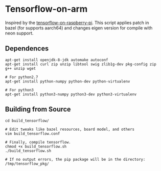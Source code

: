# Tensorflow-on-arm

Inspired by the [tensorflow-on-raspberry-pi](https://github.com/samjabrahams/tensorflow-on-raspberry-pi).
This script applies patch in bazel (for supports aarch64) and changes eigen version for compile with neon support.

## Dependences
```shell
apt-get install openjdk-8-jdk automake autoconf
apt-get install curl zip unzip libtool swig zlib1g-dev pkg-config zip g++ unzip wget

# For python2.7
apt-get install python-numpy python-dev python-virtualenv
 
# For python3
apt-get install python3-numpy python3-dev python3-virtualenv
```
## Building from Source
```shell
cd build_tensorflow/

# Edit tweaks like bazel resources, board model, and others
vim build_tensorflow.conf

# Finally, compile tensorflow.
chmod +x build_tensorflow.sh
./build_tensorflow.sh

# If no output errors, the pip package will be in the directory: /tmp/tensorflow_pkg/ 
```
